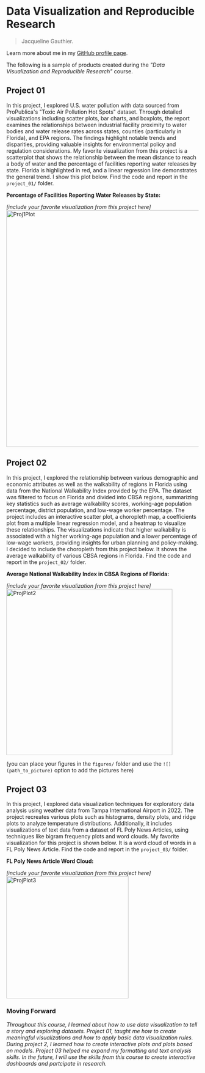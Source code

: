 # Data Visualization and Reproducible Research

> Jacqueline Gauthier. 

Learn more about me in my [GitHub profile page](https://github.com/JackieGauthier).


The following is a sample of products created during the _"Data Visualization and Reproducible Research"_ course.


## Project 01

In this project, I explored U.S. water pollution with data sourced from ProPublica's "Toxic Air Pollution Hot Spots" dataset. Through detailed visualizations including scatter plots, bar charts, and boxplots, the report examines the relationships between industrial facility proximity to water bodies and water release rates across states, counties (particularly in Florida), and EPA regions. The findings highlight notable trends and disparities, providing valuable insights for environmental policy and regulation considerations. My favorite visualization from this project is a scatterplot that shows the relationship between the mean distance to reach a body of water and the percentage of facilities reporting water releases by state. Florida is highlighted in red, and a linear regression line demonstrates the general trend. I show this plot below. Find the code and report in the `project_01/` folder.

**Percentage of Facilities Reporting Water Releases by State:** 

_[include your favorite visualization from this project here]_
<img width="620" alt="Proj1Plot" src="https://github.com/JackieGauthier/dataviz_final_project/assets/25259727/ec08b681-46d1-4114-b111-74846886f39c">



## Project 02

In this project, I explored the relationship between various demographic and economic attributes as well as the walkability of regions in Florida using data from the National Walkability Index provided by the EPA. The dataset was filtered to focus on Florida and divided into CBSA regions, summarizing key statistics such as average walkability scores, working-age population percentage, district population, and low-wage worker percentage. The project includes an interactive scatter plot, a choropleth map, a coefficients plot from a multiple linear regression model, and a heatmap to visualize these relationships. The visualizations indicate that higher walkability is associated with a higher working-age population and a lower percentage of low-wage workers, providing insights for urban planning and policy-making. I decided to include the choropleth from this project below. It shows the average walkability of various CBSA regions in Florida. Find the code and report in the `project_02/` folder.

**Average National Walkability Index in CBSA Regions of Florida:** 

_[include your favorite visualization from this project here]_
<img width="435" alt="ProjPlot2" src="https://github.com/JackieGauthier/dataviz_final_project/assets/25259727/0c9a11c3-209a-45f0-ba71-8d9777615499">


(you can place your figures in the `figures/` folder and use the `![](path_to_picture)` option to add the pictures here)


## Project 03

In this project, I explored data visualization techniques for exploratory data analysis using weather data from Tampa International Airport in 2022. The project recreates various plots such as histograms, density plots, and ridge plots to analyze temperature distributions. Additionally, it includes visualizations of text data from a dataset of FL Poly News Articles, using techniques like bigram frequency plots and word clouds. My favorite visualization for this project is shown below. It is a word cloud of words in a FL Poly News Article. Find the code and report in the `project_03/` folder.

**FL Poly News Article Word Cloud:** 

_[include your favorite visualization from this project here]_
<img width="320" alt="ProjPlot3" src="https://github.com/JackieGauthier/dataviz_final_project/assets/25259727/779e0018-482b-411a-bd2a-89c63ea671ed">


### Moving Forward

_Throughout this course, I learned about how to use data visualization to tell a story and exploring datasets. Project 01, taught me how to create meaningful visualizations and how to apply basic data visualization rules. During project 2, I learned how to create interactive plots and plots based on models. Project 03 helped me expand my formatting and text analysis skills. In the future, I will use the skills from this course to create interactive dashboards and partcipate in research._
